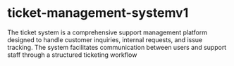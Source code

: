 # ticket-management-systemv1
The ticket system is a comprehensive support management platform designed to handle customer inquiries, internal requests, and issue tracking. The system facilitates communication between users and support staff through a structured ticketing workflow
